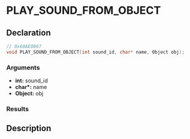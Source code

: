 # PLAY_SOUND_FROM_OBJECT

## Declaration
```cpp
// 0x60AE0867
void PLAY_SOUND_FROM_OBJECT(int sound_id, char* name, Object obj);
```

### Arguments
- **int:** sound_id
- **char\*:** name
- **Object:** obj

### Results

## Description
